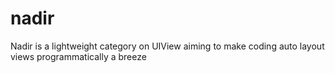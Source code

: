 # nadir
Nadir is a lightweight category on UIView aiming to make coding auto layout views programmatically a breeze
